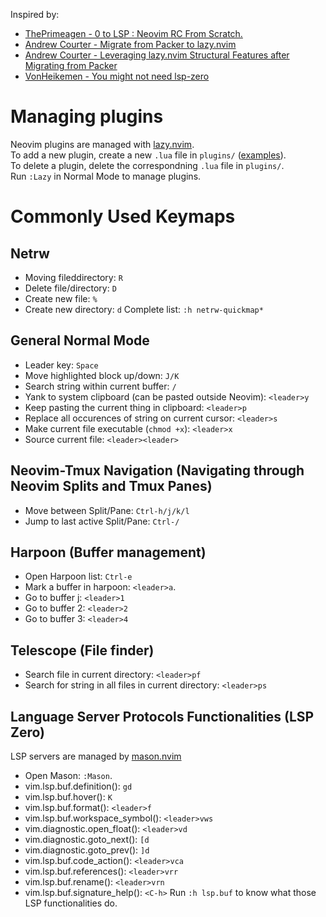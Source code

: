 Inspired by:
- [ThePrimeagen - 0 to LSP : Neovim RC From Scratch.](https://www.youtube.com/watch?v=w7i4amO_zaE)
- [Andrew Courter - Migrate from Packer to lazy.nvim](https://www.youtube.com/watch?v=cGZdvEIeiSg)
- [Andrew Courter - Leveraging lazy.nvim Structural Features after Migrating from Packer](https://www.youtube.com/watch?v=idIVVAvMSbM)
- [VonHeikemen - You might not need lsp-zero](https://lsp-zero.netlify.app/v3.x/blog/you-might-not-need-lsp-zero.html)

# Managing plugins
Neovim plugins are managed with [lazy.nvim](https://github.com/folke/lazy.nvim).\
To add a new plugin, create a new `.lua` file in `plugins/` ([examples](https://github.com/folke/lazy.nvim?tab=readme-ov-file#examples)).\
To delete a plugin, delete the correspondning `.lua` file in `plugins/`.\
Run `:Lazy` in Normal Mode to manage plugins.

# Commonly Used Keymaps
## Netrw
- Moving fileddirectory: `R`
- Delete file/directory: `D`
- Create new file: `%`
- Create new directory: `d`
Complete list: `:h netrw-quickmap*`

## General Normal Mode
- Leader key: `Space`
- Move highlighted block up/down: `J/K`
- Search string within current buffer: `/`
- Yank to system clipboard (can be pasted outside Neovim): `<leader>y`
- Keep pasting the current thing in clipboard: `<leader>p`
- Replace all occurences of string on current cursor: `<leader>s`
- Make current file executable (`chmod +x`): `<leader>x`
- Source current file: `<leader><leader>`

## Neovim-Tmux Navigation (Navigating through Neovim Splits and  Tmux Panes)
- Move between Split/Pane: `Ctrl-h/j/k/l`
- Jump to last active Split/Pane: `Ctrl-/`

## Harpoon (Buffer management)
- Open Harpoon list: `Ctrl-e`
- Mark a buffer in harpoon: `<leader>a`.
- Go to buffer j: `<leader>1`
- Go to buffer 2: `<leader>2`
- Go to buffer 3: `<leader>4`

## Telescope (File finder)
- Search file in current directory: `<leader>pf`
- Search for string in all files in current directory: `<leader>ps`

## Language Server Protocols Functionalities (LSP Zero)
LSP servers are managed by [mason.nvim](https://github.com/williamboman/mason.nvim)
- Open Mason: `:Mason`.
- vim.lsp.buf.definition(): `gd`
- vim.lsp.buf.hover(): `K`
- vim.lsp.buf.format(): `<leader>f`
- vim.lsp.buf.workspace_symbol(): `<leader>vws`
- vim.diagnostic.open_float(): `<leader>vd`
- vim.diagnostic.goto_next(): `[d`
- vim.diagnostic.goto_prev(): `]d`
- vim.lsp.buf.code_action(): `<leader>vca`
- vim.lsp.buf.references(): `<leader>vrr`
- vim.lsp.buf.rename(): `<leader>vrn`
- vim.lsp.buf.signature_help(): `<C-h>`
Run `:h lsp.buf` to know what those LSP functionalities do.

